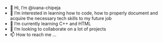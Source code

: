 - 👋 Hi, I’m @ivana-chipeja
- 👀 I’m interested in learning how to code, how to properly document and acquire the necessary tech skills to my future job
- 🌱 I’m currently learning C++ and HTML
- 💞️ I’m looking to collaborate on a lot of projects
- 📫 How to reach me ...

<!---
ivana-chipeja/ivana-chipeja is a ✨ special ✨ repository because its `README.md` (this file) appears on your GitHub profile.
You can click the Preview link to take a look at your changes.
--->
